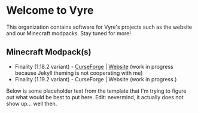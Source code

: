 # Welcome to Vyre

This organization contains software for Vyre's projects such as the website and our Minecraft modpacks. Stay tuned for more!

## Minecraft Modpack(s)
* Finality (1.18.2 variant) - [CurseForge](https://www.curseforge.com/minecraft/modpacks/finality) | [Website](https://project-vyre.github.io/FinalityMC-web/) (work in progress because Jekyll theming is not cooperating with me)
* Finality (1.19.2 variant) - CurseForge | Website (work in progress.)

Below is some placeholder text from the template that I'm trying to figure out what would be best to put here. Edit: nevermind, it actually does not show up... well then.

<!--

**Here are some ideas to get you started:**

🙋‍♀️ A short introduction - what is your organization all about?
🌈 Contribution guidelines - how can the community get involved?
👩‍💻 Useful resources - where can the community find your docs? Is there anything else the community should know?
🍿 Fun facts - what does your team eat for breakfast?
🧙 Remember, you can do mighty things with the power of [Markdown](https://docs.github.com/github/writing-on-github/getting-started-with-writing-and-formatting-on-github/basic-writing-and-formatting-syntax)
-->
